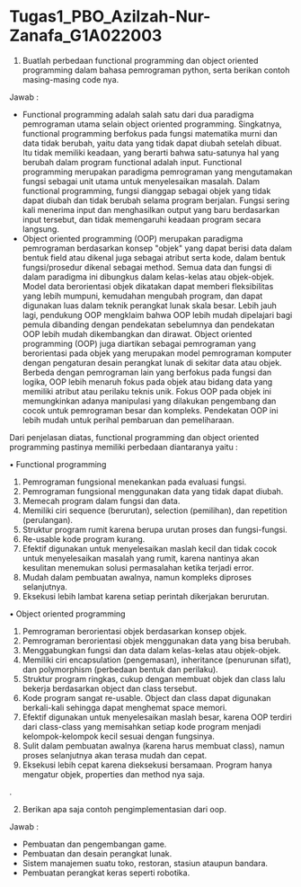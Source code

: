 # Tugas1_PBO_Azilzah-Nur-Zanafa_G1A022003

1. Buatlah perbedaan functional programming dan object oriented programming dalam bahasa pemrograman python, serta berikan contoh masing-masing code nya.

Jawab :

- Functional programming adalah salah satu dari dua paradigma pemrograman utama selain object oriented programming. Singkatnya, functional programming berfokus pada fungsi matematika murni dan data tidak berubah, yaitu data yang tidak dapat diubah setelah dibuat. Itu tidak memiliki keadaan, yang berarti bahwa satu-satunya hal yang berubah dalam program functional adalah input. Functional programming merupakan paradigma pemrograman yang mengutamakan fungsi sebagai unit utama untuk menyelesaikan masalah. Dalam functional programming, fungsi dianggap sebagai objek yang tidak dapat diubah dan tidak berubah selama program berjalan. Fungsi sering kali menerima input dan menghasilkan output yang baru berdasarkan input tersebut, dan tidak memengaruhi keadaan program secara langsung.
- Object oriented programming (OOP) merupakan paradigma pemrograman berdasarkan konsep "objek" yang dapat berisi data dalam bentuk field atau dikenal juga sebagai atribut serta kode, dalam bentuk fungsi/prosedur dikenal sebagai method. Semua data dan fungsi di dalam paradigma ini dibungkus dalam kelas-kelas atau objek-objek. Model data berorientasi objek dikatakan dapat memberi fleksibilitas yang lebih mumpuni, kemudahan mengubah program, dan dapat digunakan luas dalam teknik perangkat lunak skala besar. Lebih jauh lagi, pendukung OOP mengklaim bahwa OOP lebih mudah dipelajari bagi pemula dibanding dengan pendekatan sebelumnya dan pendekatan OOP lebih mudah dikembangkan dan dirawat. Object oriented programming (OOP) juga diartikan sebagai pemrograman yang berorientasi pada objek yang merupakan model pemrograman komputer dengan pengaturan desain perangkat lunak di sekitar data atau objek. Berbeda dengan pemrograman lain yang berfokus pada fungsi dan logika, OOP lebih menaruh fokus pada objek atau bidang data yang memiliki atribut atau perilaku teknis unik. Fokus OOP pada objek ini memungkinkan adanya manipulasi yang dilakukan pengembang dan cocok untuk pemrograman besar dan kompleks. Pendekatan OOP ini lebih mudah untuk perihal pembaruan dan pemeliharaan. 

Dari penjelasan diatas, functional programming dan object oriented programming pastinya memiliki perbedaan diantaranya yaitu :

•	Functional programming
1.	Pemrograman fungsional menekankan pada evaluasi fungsi.
2.	Pemrograman fungsional menggunakan data yang tidak dapat diubah.
3.	Memecah program dalam fungsi dan data.
4.	Memiliki ciri sequence (berurutan), selection (pemilihan), dan repetition (perulangan).
5.	Struktur program rumit karena berupa urutan proses dan fungsi-fungsi.
6.	Re-usable kode program kurang.
7.	Efektif digunakan untuk menyelesaikan maslah kecil dan tidak cocok untuk menyelesaikan masalah yang rumit, karena nantinya akan kesulitan menemukan solusi permasalahan ketika terjadi error.
8.	Mudah dalam pembuatan awalnya, namun kompleks diproses selanjutnya.
9.	Eksekusi lebih lambat karena setiap perintah dikerjakan berurutan.

•	Object oriented programming
1.	Pemrograman berorientasi objek berdasarkan konsep objek.
2.	Pemrograman berorientasi objek menggunakan data yang bisa berubah.
3.	Menggabungkan fungsi dan data dalam kelas-kelas atau objek-objek.
4.	Memiliki ciri encapsulation (pengemasan), inheritance (penurunan sifat), dan polymorphism (perbedaan bentuk dan perilaku).
5.	Struktur program ringkas, cukup dengan membuat objek dan class lalu bekerja berdasarkan object dan class tersebut.
6.	Kode program sangat re-usable. Object dan class dapat digunakan berkali-kali sehingga dapat menghemat space memori.
7.	Efektif digunakan untuk menyelesaikan maslah besar, karena OOP terdiri dari class-class yang memisahkan setiap kode program menjadi kelompok-kelompok kecil sesuai dengan fungsinya.
8.	Sulit dalam pembuatan awalnya (karena harus membuat class), namun proses selanjutnya akan terasa mudah dan cepat.
9.	Eksekusi lebih cepat karena dieksekusi bersamaan. Program hanya mengatur objek, properties dan method nya saja.

.

2. Berikan apa saja contoh pengimplementasian dari oop.

Jawab :

- Pembuatan dan pengembangan game.
- Pembuatan dan desain perangkat lunak.
- Sistem manajemen suatu toko, restoran, stasiun ataupun bandara.
- Pembuatan perangkat keras seperti robotika.
